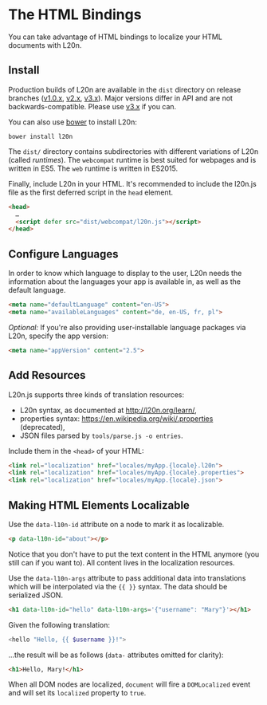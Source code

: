 The HTML Bindings
=================

You can take advantage of HTML bindings to localize your HTML documents 
with L20n.  


Install
-------

Production builds of L20n are available in the `dist` directory on release 
branches ([v1.0.x][], [v2.x][], [v3.x][]).  Major versions differ in API and 
are not backwards-compatible.  Please use [v3.x][] if you can.

You can also use [bower][] to install L20n:

    bower install l20n

The `dist/` directory contains subdirectories with different variations of 
L20n (called _runtimes_).  The `webcompat` runtime is best suited for webpages 
and is written in ES5.  The `web` runtime is written in ES2015.

[v1.0.x]: https://github.com/l20n/l20n.js/tree/v1.0.x/dist
[v2.x]: https://github.com/l20n/l20n.js/tree/v2.x/dist
[v3.x]: https://github.com/l20n/l20n.js/tree/v3.x/dist
[bower]: http://bower.io/

Finally, include L20n in your HTML.  It's recommended to include the l20n.js 
file as the first deferred script in the `head` element.

```html
<head>
  …
  <script defer src="dist/webcompat/l20n.js"></script>
</head>
```


Configure Languages
-------------------

In order to know which language to display to the user, L20n needs the 
information about the languages your app is available in, as well as the 
default language.

```html
<meta name="defaultLanguage" content="en-US">
<meta name="availableLanguages" content="de, en-US, fr, pl">
```

_Optional:_ If you're also providing user-installable language packages via L20n, specify 
the app version:

```html
<meta name="appVersion" content="2.5">
```


Add Resources
-------------

L20n.js supports three kinds of translation resources:

 - L20n syntax, as documented at http://l20n.org/learn/,
 - properties syntax: https://en.wikipedia.org/wiki/.properties (deprecated),
 - JSON files parsed by `tools/parse.js -o entries`.

Include them in the `<head>` of your HTML:

```html
<link rel="localization" href="locales/myApp.{locale}.l20n">
<link rel="localization" href="locales/myApp.{locale}.properties">
<link rel="localization" href="locales/myApp.{locale}.json">
```


Making HTML Elements Localizable
--------------------------------

Use the `data-l10n-id` attribute on a node to mark it as localizable.

```html
<p data-l10n-id="about"></p>
```

Notice that you don't have to put the text content in the HTML anymore (you 
still can if you want to).  All content lives in the localization resources.

Use the `data-l10n-args` attribute to pass additional data into translations 
which will be interpolated via the `{{ }}` syntax.  The data should be 
serialized JSON.

```html
<h1 data-l10n-id="hello" data-l10n-args='{"username": "Mary"}'></h1>
```

Given the following translation:

```php
<hello "Hello, {{ $username }}!">
```

…the result will be as follows (`data-` attributes omitted for 
clarity):

```html
<h1>Hello, Mary!</h1>
```

When all DOM nodes are localized, `document` will fire a `DOMLocalized` 
event and will set its `localized` property to `true`.
